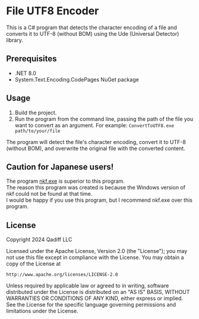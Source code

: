 # File UTF8 Encoder

This is a C# program that detects the character encoding of a file and converts it to UTF-8 (without BOM) using the Ude (Universal Detector) library.

## Prerequisites

- .NET 8.0
- System.Text.Encoding.CodePages NuGet package

## Usage

1. Build the project.
2. Run the program from the command line, passing the path of the file you want to convert as an argument. For example: `ConvertToUTF8.exe path/to/your/file`

The program will detect the file's character encoding, convert it to UTF-8 (without BOM), and overwrite the original file with the converted content.

## Caution for Japanese users!

The program [nkf.exe](https://ja.osdn.net/projects/nkf/) is superior to this program.   
The reason this program was created is because the Windows version of nkf could not be found at that time.  
I would be happy if you use this program, but I recommend nkf.exe over this program.

## License

Copyright 2024 Qadiff LLC

Licensed under the Apache License, Version 2.0 (the "License");
you may not use this file except in compliance with the License.
You may obtain a copy of the License at

    http://www.apache.org/licenses/LICENSE-2.0

Unless required by applicable law or agreed to in writing, software
distributed under the License is distributed on an "AS IS" BASIS,
WITHOUT WARRANTIES OR CONDITIONS OF ANY KIND, either express or implied.
See the License for the specific language governing permissions and
limitations under the License.